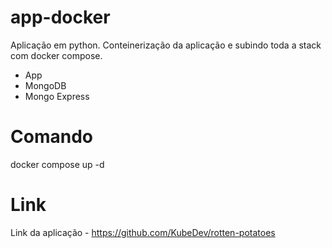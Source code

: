 # app-docker
Aplicação em python. Conteinerização da aplicação e subindo toda a stack com docker compose.
- App
- MongoDB
- Mongo Express

# Comando
 docker compose up -d

# Link
Link da aplicação - https://github.com/KubeDev/rotten-potatoes
